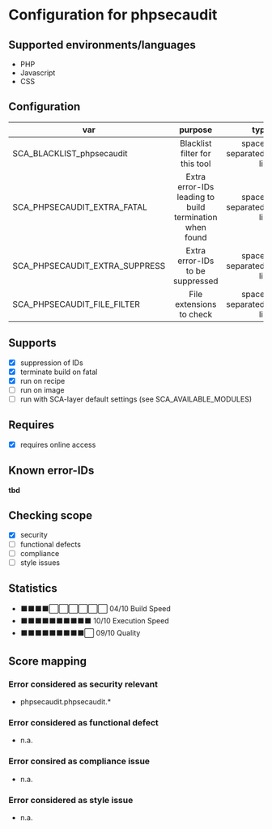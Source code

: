 # Configuration for phpsecaudit

## Supported environments/languages

* PHP
* Javascript
* CSS

## Configuration

| var | purpose | type | default |
| ------------- |:-------------:| -----:| -----:
| SCA_BLACKLIST_phpsecaudit | Blacklist filter for this tool | space-separated-list | ""
| SCA_PHPSECAUDIT_EXTRA_FATAL | Extra error-IDs leading to build termination when found | space-separated-list | "":
| SCA_PHPSECAUDIT_EXTRA_SUPPRESS | Extra error-IDs to be suppressed | space-separated-list | ""
| SCA_PHPSECAUDIT_FILE_FILTER | File extensions to check | space-separated-list | ".php"

## Supports

* [x] suppression of IDs
* [x] terminate build on fatal
* [x] run on recipe
* [ ] run on image
* [ ] run with SCA-layer default settings (see SCA_AVAILABLE_MODULES)

## Requires

* [x] requires online access

## Known error-IDs

__tbd__

## Checking scope

* [x] security
* [ ] functional defects
* [ ] compliance
* [ ] style issues

## Statistics

* ⬛⬛⬛⬛⬜⬜⬜⬜⬜⬜ 04/10 Build Speed
* ⬛⬛⬛⬛⬛⬛⬛⬛⬛⬛ 10/10 Execution Speed
* ⬛⬛⬛⬛⬛⬛⬛⬛⬛⬜ 09/10 Quality

## Score mapping

### Error considered as security relevant

* phpsecaudit.phpsecaudit.*

### Error considered as functional defect

* n.a.

### Error consired as compliance issue

* n.a.

### Error considered as style issue

* n.a.
